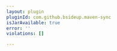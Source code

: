 ```yaml
---
layout: plugin
pluginId: com.github.bsideup.maven-sync
isJarAvailable: true
error: ''
violations: []

---
```

